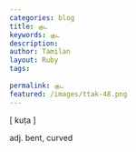 ```yaml
---
categories: blog
title: குட
keywords: குட
description: 
author: Tamilan
layout: Ruby
tags: 
 
permalink: குட
featured: /images/ttak-48.png
---
```

  
[ kuṭa ]  
  
adj. bent, curved